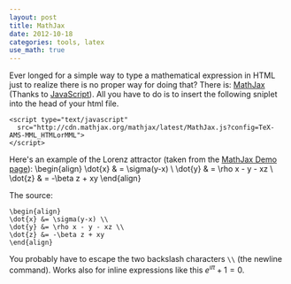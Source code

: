```yaml
---
layout: post
title: MathJax
date: 2012-10-18
categories: tools, latex
use_math: true
---
```


Ever longed for a simple way to type a mathematical expression in HTML just to realize there is no proper way for doing that?
There is: [MathJax](http://www.mathjax.org/) (Thanks to [JavaScript](http://en.wikipedia.org/wiki/JavaScript)).
All you have to do is to insert the following sniplet into the head of your html file.
<pre><code>&lt;script type="text/javascript"
  src="http://cdn.mathjax.org/mathjax/latest/MathJax.js?config=TeX-AMS-MML_HTMLorMML"&gt;
&lt;/script&gt;
</code></pre>

Here's an example of the Lorenz attractor (taken from the [MathJax Demo page](http://www.mathjax.org/demos/tex-samples/)):
\begin{align}
\dot{x} & = \sigma(y-x) \\
\dot{y} & = \rho x - y - xz \\
\dot{z} & = -\beta z + xy
\end{align}

The source:
<pre><code>\begin{align}
\dot{x} &= \sigma(y-x) \\
\dot{y} &= \rho x - y - xz \\
\dot{z} &= -\beta z + xy
\end{align}
</code></pre>
You probably have to escape the two backslash characters `\\` (the newline command).
Works also for inline expressions like this $e^{\imath \pi} + 1 = 0$.
